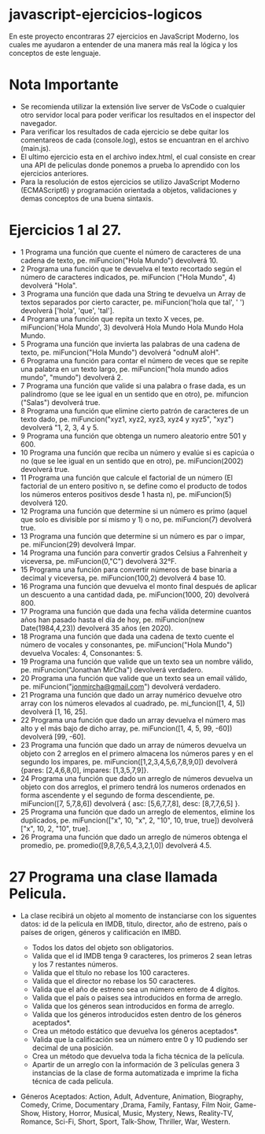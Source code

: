 # javascript-ejercicios-logicos
En este proyecto encontraras 27 ejercicios en JavaScript Moderno, los cuales me ayudaron a entender de una manera más real la lógica y los conceptos de este lenguaje.

# Nota Importante
* Se recomienda utilizar la extensión live server de VsCode o cualquier otro servidor local  para poder verificar los resultados en el inspector del navegador.
* Para verificar los resultados de cada ejercicio se debe quitar los comentareos de cada (console.log), estos se encuantran en el archivo (main.js).
* El ultimo ejercicio esta en el archivo index.html, el cual consiste en crear una API de peliculas donde ponemos a prueba lo aprendido con los ejercicios anteriores.
* Para la resolución de estos ejercicios se utilizo JavaScript Moderno (ECMAScript6) y programación orientada a objetos, validaciones y demas conceptos de una buena sintaxis. 

# Ejercicios 1 al 27.

* 1 Programa una función que cuente el número de caracteres de una cadena de texto, pe. miFuncion("Hola Mundo")
 devolverá 10.
* 2 Programa una función que te devuelva el texto recortado según el número de caracteres indicados, pe. miFuncion
("Hola Mundo", 4) devolverá "Hola".
* 3 Programa una función que dada una String te devuelva un Array de textos separados por cierto caracter, pe.
 miFuncion('hola que tal', ' ') devolverá ['hola', 'que', 'tal'].
* 4 Programa una función que repita un texto X veces, pe. miFuncion('Hola Mundo', 3) devolverá Hola Mundo Hola
 Mundo Hola Mundo.
* 5 Programa una función que invierta las palabras de una cadena de texto, pe. miFuncion("Hola Mundo") devolverá "odnuM aloH".
* 6 Programa una función para contar el número de veces que se repite una palabra en un texto largo, pe. miFuncion("hola mundo adios mundo",
   "mundo") devolverá 2.
* 7 Programa una función que valide si una palabra o frase dada, es un palíndromo (que se lee igual en un sentido que en otro), pe. mifuncion
   ("Salas") devolverá true.
* 8 Programa una función que elimine cierto patrón de caracteres de un texto dado, pe. miFuncion("xyz1, xyz2, xyz3, xyz4 y xyz5", "xyz") 
   devolverá  "1, 2, 3, 4 y 5.
* 9 Programa una función que obtenga un numero aleatorio entre 501 y 600.
* 10 Programa una función que reciba un número y evalúe si es capicúa o no (que se lee igual en un sentido que en otro), pe. miFuncion(2002)
  devolverá true.
* 11 Programa una función que calcule el factorial de un número (El factorial de un entero positivo n, se define como el producto de todos los
     números enteros positivos desde 1 hasta n), pe. miFuncion(5) devolverá 120.
* 12 Programa una función que determine si un número es primo (aquel que solo es divisible por sí mismo y 1) o no, pe. miFuncion(7) devolverá true.
* 13 Programa una función que determine si un número es par o impar, pe. miFuncion(29) devolverá Impar.
* 14 Programa una función para convertir grados Celsius a Fahrenheit y viceversa, pe. miFuncion(0,"C") devolverá 32°F.
* 15 Programa una función para convertir números de base binaria a decimal y viceversa, pe. miFuncion(100,2) devolverá 4 base 10.
* 16 Programa una función que devuelva el monto final después de aplicar un descuento a una cantidad dada, pe. miFuncion(1000, 20) devolverá
     800.
* 17 Programa una función que dada una fecha válida determine cuantos años han pasado hasta el día de hoy, pe. miFuncion(new Date(1984,4,23))
  devolverá 35 años (en 2020). 
* 18 Programa una función que dada una cadena de texto cuente el número de vocales y consonantes, pe. miFuncion("Hola Mundo") devuelva Vocales:
 4, Consonantes: 5.   
* 19 Programa una función que valide que un texto sea un nombre válido, pe. miFuncion("Jonathan MirCha") devolverá verdadero. 
* 20 Programa una función que valide que un texto sea un email válido, pe. miFuncion("jonmircha@gmail.com") devolverá verdadero.
* 21 Programa una función que dado un array numérico devuelve otro array con los números elevados al cuadrado, pe. mi_funcion([1, 4, 5]) 
 devolverá [1, 16, 25].
* 22 Programa una función que dado un array devuelva el número mas alto y el más bajo de dicho array, pe. miFuncion([1, 4, 5, 99, -60]) devolverá [99, -60]. 
* 23 Programa una función que dado un array de números devuelva un objeto con 2 arreglos en el primero almacena los números pares y en el segundo los impares, pe. miFuncion([1,2,3,4,5,6,7,8,9,0]) devolverá {pares: [2,4,6,8,0], impares: [1,3,5,7,9]}.
* 24 Programa una función que dado un arreglo de números devuelva un objeto con dos arreglos, el primero tendrá los numeros ordenados en forma
  ascendente y el segundo de forma descendiente, pe. miFuncion([7, 5,7,8,6]) devolverá { asc: [5,6,7,7,8], desc: [8,7,7,6,5] }.
* 25 Programa una función que dado un arreglo de elementos, elimine los duplicados, pe. miFuncion(["x", 10, "x", 2, "10", 10, true, true])
 devolverá ["x", 10, 2, "10", true].
* 26 Programa una función que dado un arreglo de números obtenga el promedio, pe. promedio([9,8,7,6,5,4,3,2,1,0]) devolverá 4.5.

# 27 Programa una clase llamada Pelicula.

* La clase recibirá un objeto al momento de instanciarse con los siguentes datos: id de la película en IMDB, titulo, director, año de estreno, país o países de origen,   géneros y calificación en IMBD.
  - Todos los datos del objeto son obligatorios.
  - Valida que el id IMDB tenga 9 caracteres, los primeros 2 sean letras y los 
     7 restantes números.
  - Valida que el título no rebase los 100 caracteres.
  - Valida que el director no rebase los 50 caracteres.
  - Valida que el año de estreno sea un número entero de 4 dígitos.
  - Valida que el país o paises sea introducidos en forma de arreglo.
  - Valida que los géneros sean introducidos en forma de arreglo.
  - Valida que los géneros introducidos esten dentro de los géneros 
     aceptados*.
  - Crea un método estático que devuelva los géneros aceptados*.
  - Valida que la calificación sea un número entre 0 y 10 pudiendo ser 
    decimal de una posición.
  - Crea un método que devuelva toda la ficha técnica de la película.
  - Apartir de un arreglo con la información de 3 películas genera 3 
    instancias de la clase de forma automatizada e imprime la ficha técnica 
    de cada película.

* Géneros Aceptados: Action, Adult, Adventure, Animation, Biography, Comedy, Crime, Documentary ,Drama, Family, Fantasy, Film Noir, Game-Show, History, Horror, Musical, Music, Mystery, News, Reality-TV, Romance, Sci-Fi, Short, Sport, Talk-Show, Thriller, War, Western.
 
